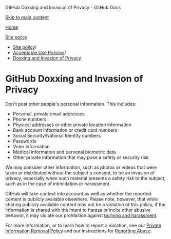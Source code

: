 GitHub Doxxing and Invasion of Privacy - GitHub Docs

[Skip to main content](#main-content)

[Home](/en)

[Site policy](/en/site-policy)

* [Site policy](/en/site-policy)/
* [Acceptable Use Policies](/en/site-policy/acceptable-use-policies)/
* [Doxxing and Invasion of Privacy](/en/site-policy/acceptable-use-policies/github-doxxing-and-invasion-of-privacy)

GitHub Doxxing and Invasion of Privacy
==========

Don't post other people's personal information. This includes:

* Personal, private email addresses
* Phone numbers
* Physical addresses or other private location information
* Bank account information or credit card numbers
* Social Security/National Identity numbers
* Passwords
* Voter information
* Medical information and personal biometric data
* Other private information that may pose a safety or security risk

We may consider other information, such as photos or videos that were taken or distributed without the subject's consent, to be an invasion of privacy, especially when such material presents a safety risk to the subject, such as in the case of intimidation or harassment.

GitHub will take context into account as well as whether the reported content is publicly available elsewhere. Please note, however, that while sharing publicly available content may not be a violation of this policy, if the information is shared with the intent to harass or incite other abusive behavior, it may violate our prohibition against [bullying and harassment](/en/site-policy/acceptable-use-policies/github-bullying-and-harassment).

For more information, or to learn how to report a violation, see our [Private Information Removal Policy](/en/site-policy/content-removal-policies/github-private-information-removal-policy) and our instructions for [Reporting Abuse](/en/communities/maintaining-your-safety-on-github/reporting-abuse-or-spam).

